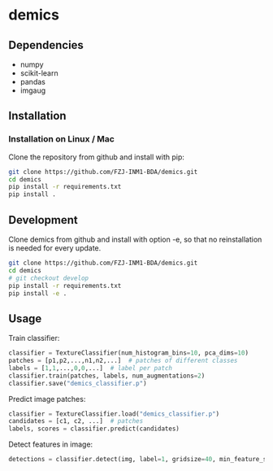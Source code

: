 # demics

## Dependencies
* numpy
* scikit-learn
* pandas
* imgaug

## Installation

### Installation on Linux / Mac
Clone the repository from github and install with pip:

```bash
git clone https://github.com/FZJ-INM1-BDA/demics.git
cd demics
pip install -r requirements.txt
pip install .
```

## Development
Clone demics from github and install with option -e, so that no reinstallation is needed for every update.
```bash
git clone https://github.com/FZJ-INM1-BDA/demics.git
cd demics
# git checkout develop
pip install -r requirements.txt
pip install -e .
```

## Usage
Train classifier:
```python
classifier = TextureClassifier(num_histogram_bins=10, pca_dims=10)
patches = [p1,p2,...,n1,n2,...]  # patches of different classes
labels = [1,1,...,0,0,...]  # label per patch
classifier.train(patches, labels, num_augmentations=2)
classifier.save("demics_classifier.p")
```

Predict image patches:
```python
classifier = TextureClassifier.load("demics_classifier.p")
candidates = [c1, c2, ...]  # patches
labels, scores = classifier.predict(candidates)
```

Detect features in image:
```python
detections = classifier.detect(img, label=1, gridsize=40, min_feature_size=120, max_feature_size=400, min_probability=0.7)
```
